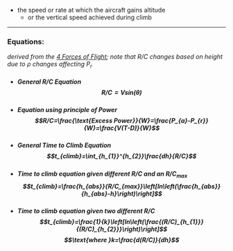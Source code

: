 - the speed or rate at which the aircraft gains altitude
	- or the vertical speed achieved during climb

---
### Equations:
*derived from the [4 Forces of Flight](4%20Forces%20of%20Flight.md); note that R/C changes based on height due to $\rho$ changes affecting $P_r$*  

- ##### General R/C Equation $$\text{R/C}=Vsin(\theta)$$
- ##### Equation using principle of Power $$R/C=\frac{\text{Excess Power}}{W}=\frac{P_{a}-P_{r}}{W}=\frac{V(T-D)}{W}$$
- ##### General Time to Climb Equation $$t_{climb}=\int_{h_{1}}^{h_{2}}\frac{dh}{R/C}$$
- ##### Time to climb equation given different $R/C$ and an $R/C_{max}$ $$t_{climb}=\frac{h_{abs}}{R/C_{max}}\left[ln\left(\frac{h_{abs}}{h_{abs}-h}\right)\right]$$
- ##### Time to climb equation given two different $R/C$ $$t_{climb}=\frac{1}{k}\left[ln\left(\frac{(R/C)_{h_{1}}}{(R/C)_{h_{2}}}\right)\right]$$ $$\text{where }k=\frac{d(R/C)}{dh}$$
